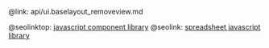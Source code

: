 @link: api/ui.baselayout_removeview.md

@seolinktop: [javascript component library](https://webix.com)
@seolink: [spreadsheet javascript library](https://webix.com/spreadsheet/)